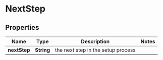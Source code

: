 

# NextStep


## Properties

| Name | Type | Description | Notes |
|------------ | ------------- | ------------- | -------------|
|**nextStep** | **String** | the next step in the setup process |  |



